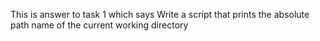 This is answer to task 1 which says Write a script that prints the absolute path name of the current working directory
